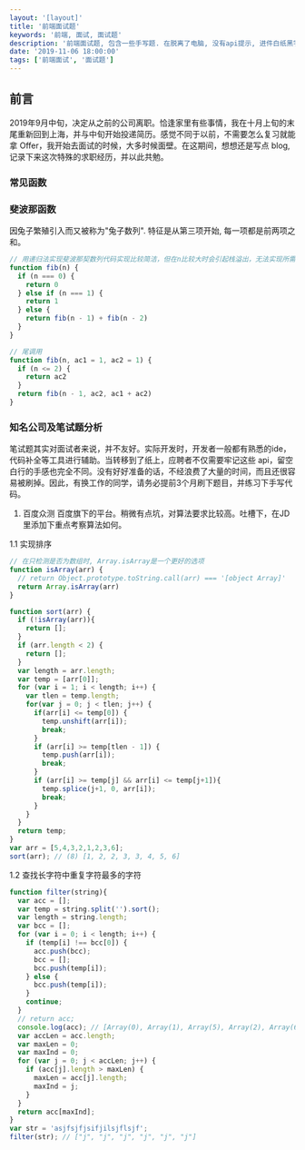 ```yaml
---
layout: '[layout]'
title: '前端面试题'
keywords: '前端, 面试, 面试题'
description: '前端面试题, 包含一些手写题. 在脱离了电脑, 没有api提示, 进件白纸黑字处理, 会有极大的违和感.'
date: '2019-11-06 18:00:00'
tags: ['前端面试', '面试题']
---
```


## 前言
2019年9月中旬，决定从之前的公司离职。恰逢家里有些事情，我在十月上旬的末尾重新回到上海，并与中旬开始投递简历。感觉不同于以前，不需要怎么复习就能拿 Offer，我开始去面试的时候，大多时候面壁。在这期间，想想还是写点 blog, 记录下来这次特殊的求职经历，并以此共勉。

### 常见函数
### 斐波那函数
因兔子繁殖引入而又被称为"兔子数列". 特征是从第三项开始, 每一项都是前两项之和。

```javascript
// 用递归法实现斐波那契数列代码实现比较简洁，但在n比较大时会引起栈溢出，无法实现所需功能。
function fib(n) {
  if (n === 0) {
    return 0
  } else if (n === 1) {
    return 1
  } else {
    return fib(n - 1) + fib(n - 2)
  }
}

// 尾调用
function fib(n, ac1 = 1, ac2 = 1) {
  if (n <= 2) {
    return ac2
  }
  return fib(n - 1, ac2, ac1 + ac2)
}

```

### 知名公司及笔试题分析
笔试题其实对面试者来说，并不友好。实际开发时，开发者一般都有熟悉的ide，代码补全等工具进行辅助。当转移到了纸上，应聘者不仅需要牢记这些 api，留空白行的手感也完全不同。没有好好准备的话，不经浪费了大量的时间，而且还很容易被刷掉。因此，有换工作的同学，请务必提前3个月刷下题目，并练习下手写代码。

1. 百度众测
百度旗下的平台。稍微有点坑，对算法要求比较高。吐槽下，在JD里添加下重点考察算法如何。

1.1 实现排序
```javascript
// 在只检测是否为数组时, Array.isArray是一个更好的选项
function isArray(arr) {
  // return Object.prototype.toString.call(arr) === '[object Array]'
  return Array.isArray(arr)
}

function sort(arr) {
  if (!isArray(arr)){
    return [];
  }
  if (arr.length < 2) {
    return [];
  }
  var length = arr.length;
  var temp = [arr[0]];
  for (var i = 1; i < length; i++) {
    var tlen = temp.length;
    for(var j = 0; j < tlen; j++) {
      if(arr[i] <= temp[0]) {
        temp.unshift(arr[i]);
        break;
      }
      if (arr[i] >= temp[tlen - 1]) {
        temp.push(arr[i]);
        break;
      }
      if (arr[i] >= temp[j] && arr[i] <= temp[j+1]){
        temp.splice(j+1, 0, arr[i]);
        break;
      }
    }
  }
  return temp;
}
var arr = [5,4,3,2,1,2,3,6];
sort(arr); // (8) [1, 2, 2, 3, 3, 4, 5, 6]
```

1.2 查找长字符中重复字符最多的字符
```javascript
function filter(string){
  var acc = [];
  var temp = string.split('').sort();
  var length = string.length;
  var bcc = [];
  for (var i = 0; i < length; i++) {
    if (temp[i] !== bcc[0]) {
      acc.push(bcc);
      bcc = [];
      bcc.push(temp[i]);
    } else {
      bcc.push(temp[i]);
    }
    continue;
  }
  // return acc;
  console.log(acc); // [Array(0), Array(1), Array(5), Array(2), Array(6), Array(2)]
  var accLen = acc.length;
  var maxLen = 0;
  var maxInd = 0;
  for (var j = 0; j < accLen; j++) {
    if (acc[j].length > maxLen) {
      maxLen = acc[j].length;
      maxInd = j;
    }
  }
  return acc[maxInd];
}
var str = 'asjfsjfjsifjilsjflsjf';
filter(str); // ["j", "j", "j", "j", "j", "j"]
```


